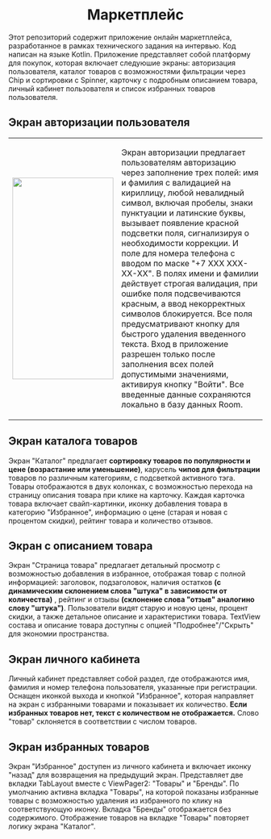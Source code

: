 <h1 align="center" id="title">Маркетплейс</h1>

<p id="description">
  Этот репозиторий содержит приложение онлайн маркетплейса, разработанное в рамках технического задания на интервью. Код написан на языке Kotlin. 
  Приложение представляет собой платформу для покупок, которая включает следуюшие экраны: авторизация пользователя, каталог товаров с возможностями фильтрации через Chip и 
  сортировки с Spinner, карточку с подробным описанием товара, личный кабинет пользователя и список избранных товаров пользователя.
</p>

<h2>Экран авторизации пользователя</h2>

<table>
  <tr>
    <td width="200" height="400">
      <img src="https://gdurl.com/rdwW" width="200" height="400" />
    </td>
    <td width="400">
      <p>
        Экран авторизации предлагает пользователям авторизацию через заполнение трех полей: имя и фамилия с валидацией на кириллицу, любой невалидный символ, включая пробелы, знаки пунктуации и латинские буквы, вызывает появление красной подсветки поля, сигнализируя о необходимости коррекции. И поле для номера телефона с вводом по маске "+7 ХХХ ХХХ-ХХ-ХХ". В полях имени и фамилии действует строгая валидация, при ошибке поля подсвечиваются красным, а ввод некорректных символов блокируется. Все поля предусматривают кнопку для быстрого удаления введенного текста. Вход в приложение разрешен только после заполнения всех полей допустимыми значениями, активируя кнопку "Войти". Все введенные данные сохраняются локально в базу данных Room.
      </p>
    </td>
  </tr>
</table>

<h2>Экран каталога товаров</h2>

<p id="description">

  Экран "Каталог" предлагает **сортировку товаров по популярности и цене (возрастание или уменьшение)**, карусель **чипов для фильтрации** товаров по различным категориям, 
  с подсветкой активного тэга. Товары отображаются в двух колонках, с возможностью перехода на страницу описания товара при клике на карточку. Каждая карточка товара включает свайп-картинки,
  иконку добавления товара в категорию "Избранное", информацию о цене (старая и новая с процентом скидки), рейтинг товара и количество отзывов.
</p>

<h2>Экран с описанием товара</h2>

<p id="description">

  Экран "Страница товара" предлагает детальный просмотр с возможностью добавления в избранное, отображая товар с полной информацией: заголовок, подзаголовок, наличия остатков **(с динамическим 
  склонением слова "штука" в зависимости от количества)** , рейтинг и отзывы **(склонение слова "отзыв" аналогино слову "штука")**. Пользователи видят старую и новую цены, процент скидки, а также детальное описание и характеристики товара. TextView cостава и описание товара доступны с опцией "Подробнее"/"Скрыть" для экономии 
  пространства. 

</p>

<h2>Экран личного кабинета</h2>

<p id="description">

 Личный кабинет представляет собой раздел, где отображаются имя, фамилия и номер телефона пользователя, указанные при регистрации. Оснащен иконкой выхода и кнопкой "Избранное", которая 
 направляет на экран с избранными товарами и показывает их количество. **Если избранных товаров нет, текст с количеством не отображается.** Слово "товар" склоняется в соответствии с числом 
 товаров.

</p>

<h2>Экран избранных товаров</h2>

<p id="description">

 Экран "Избранное" доступен из личного кабинета и включает иконку "назад" для возвращения на предыдущий экран. Представляет две вкладки TabLayout вместе с ViewPager2: "Товары" и 
 "Бренды". По умолчанию активна вкладка "Товары", на которой показаны избранные товары с возможностью удаления из избранного по клику на соответствующую иконку. Вкладка "Бренды" отображается 
 без содержимого. Отображение товаров на вкладке "Товары" повторяет логику экрана "Каталог".

</p>




</p>
